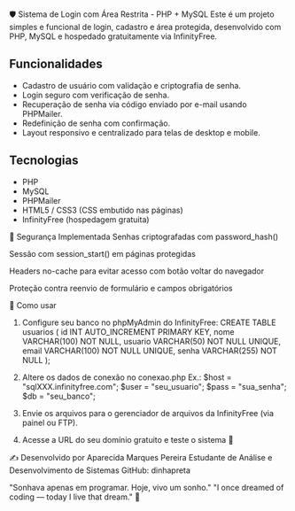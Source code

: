 🛡️ Sistema de Login com Área Restrita - PHP + MySQL
Este é um projeto simples e funcional de login, cadastro e área protegida, desenvolvido com PHP, MySQL e hospedado gratuitamente via InfinityFree.


## Funcionalidades

- Cadastro de usuário com validação e criptografia de senha.
- Login seguro com verificação de senha.
- Recuperação de senha via código enviado por e-mail usando PHPMailer.
- Redefinição de senha com confirmação.
- Layout responsivo e centralizado para telas de desktop e mobile.

## Tecnologias

- PHP
- MySQL
- PHPMailer
- HTML5 / CSS3 (CSS embutido nas páginas)
- InfinityFree (hospedagem gratuita)




🔐 Segurança Implementada
Senhas criptografadas com password_hash()

Sessão com session_start() em páginas protegidas

Headers no-cache para evitar acesso com botão voltar do navegador

Proteção contra reenvio de formulário e campos obrigatórios

🚀 Como usar
1. Configure seu banco no phpMyAdmin do InfinityFree:
   CREATE TABLE usuarios (
  id INT AUTO_INCREMENT PRIMARY KEY,
  nome VARCHAR(100) NOT NULL,
  usuario VARCHAR(50) NOT NULL UNIQUE,
  email VARCHAR(100) NOT NULL UNIQUE,
  senha VARCHAR(255) NOT NULL
);

2. Altere os dados de conexão no conexao.php
Ex.:
$host = "sqlXXX.infinityfree.com";
$user = "seu_usuario";
$pass = "sua_senha";
$db = "seu_banco";


3. Envie os arquivos para o gerenciador de arquivos da InfinityFree (via painel ou FTP).

4. Acesse a URL do seu domínio gratuito e teste o sistema 🎉

✍️ Desenvolvido por
Aparecida Marques Pereira
Estudante de Análise e Desenvolvimento de Sistemas
GitHub: dinhapreta

"Sonhava apenas em programar. Hoje, vivo um sonho."
"I once dreamed of coding — today I live that dream." 💫


